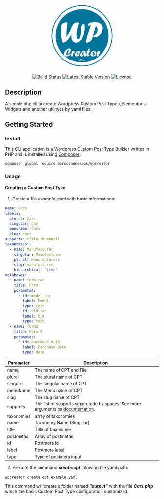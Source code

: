 <h1 align="center"><img src="./wpcreator.png" width="200"></h1>
<p align="center">
    <!-- <img alt="Preview" src="/art/preview.png"> -->
	<p align="center">
    <a href="https://github.com/marcosnunesmbs/wpcreator/actions"><img alt="Build Status" src="https://github.com/marcosnunesmbs/wpcreator/actions/workflows/php.yml/badge.svg"></a>
		<a href="//packagist.org/packages/marcosnunesmbs/wpcreator"><img alt="Latest Stable Version" src="https://img.shields.io/packagist/v/marcosnunesmbs/wpcreator.svg?style=flat-square"></a>
		<a href="//packagist.org/packages/marcosnunesmbs/wpcreator"><img alt="License" src="https://poser.pugx.org/marcosnunesmbs/wpcreator/license"></a>
	</p>
</p>

## Description

A simple php cli to create Wordpress Custom Post Types, Elementor's Widgets and another utilityes by yaml files.

## Getting Started

### Install
This CLI application is a Wordpress Custom Post Type Builder written in PHP and is installed using [Composer](https://getcomposer.org/):

``` bash
composer global require marcosnunesmbs/wpcreator
```

### Usage

#### Creating a Custom Post Type

1. Create a file *example.yaml* with basic informations:

``` yaml
name: Cars
labels:
  plural: Cars
  singular: Car
  menuName: Cars
  slug: cars
supports: title thumbnail
taxonomies:
  - name: Manufacturer
    singular: Manufacturer
    plural: Manufacturers
    slug: manufacturer
    hierarchical: 'true'
metaboxes:
  - name: form_car
    title: Form
    postmetas:
      - id: model_car
        label: Model
        type: text
      - id: old_car
        label: Old
        type: text
  - name: form2
    title: Form 2
    postmetas:
      - id: purchase_date
        label: Purchase Date
        type: date

```
|Parameter | Description|
| -------- | ---------- |
name | The name of CPT and File
plural | The plural name of CPT
singular | The singular name of CPT
menuName | The Menu name of CPT
slug | The slug name of CPT
supports | The list of supports separetade by spaces. See more arguments on [documentation](https://developer.wordpress.org/reference/functions/register_post_type/#supports).
taxonomies | array of taxonomies
name | Taxonomy Name (Singular)
title | Title of taxonomie
postmetas | Array of postmetas
id | Postmeta id
label | Postmeta label
type | Type of postmeta input

2. Execute the command __*create:cpt*__ folowing the yaml path:

```php
wpcreator create:cpt example.yaml
```

This command will create a folder named __*"output"*__ with the file __*Cars.php*__ which the basic Custom Post Type configuration customized.
